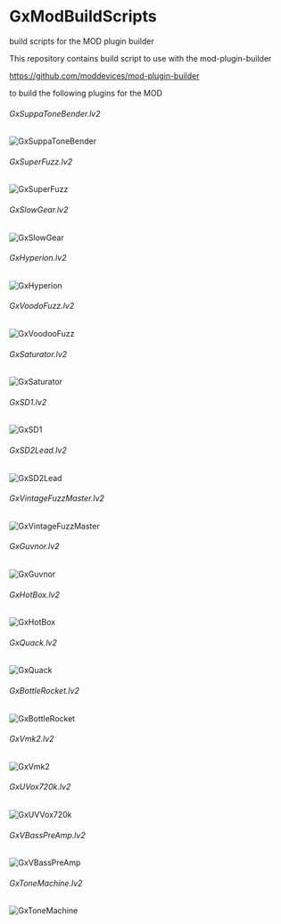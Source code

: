 # GxModBuildScripts
build scripts for the MOD plugin builder

This repository contains build script to use with the mod-plugin-builder 

https://github.com/moddevices/mod-plugin-builder

to build the following plugins for the MOD

###### GxSuppaToneBender.lv2
![GxSuppaToneBender](https://raw.githubusercontent.com/brummer10/GxSuppaToneBender.lv2/master/MOD/modgui/screenshot-gxsuppatonebender.png)
###### GxSuperFuzz.lv2
![GxSuperFuzz](https://raw.githubusercontent.com/brummer10/GxSuperFuzz.lv2/master/MOD/modgui/screenshot-gxsuperfuzz.png)
###### GxSlowGear.lv2
![GxSlowGear](https://raw.githubusercontent.com/brummer10/GxSlowGear.lv2/master/MOD/modgui/screenshot-gxslowgear.png)
###### GxHyperion.lv2
![GxHyperion](https://raw.githubusercontent.com/brummer10/GxHyperion.lv2/master/MOD/modgui/screenshot-gxhyperion.png)
###### GxVoodoFuzz.lv2
![GxVoodooFuzz](https://raw.githubusercontent.com/brummer10/GxVoodoFuzz.lv2/master/MOD/modgui/screenshot-gxvoodoofuzz.png)
###### GxSaturator.lv2
![GxSaturator](https://raw.githubusercontent.com/brummer10/GxSaturator.lv2/master/MOD/modgui/screenshot-gxsaturator.png)
###### GxSD1.lv2
![GxSD1](https://raw.githubusercontent.com/brummer10/GxSD1.lv2/master/MOD/modgui/screenshot-gxsd1.png)
###### GxSD2Lead.lv2
![GxSD2Lead](https://raw.githubusercontent.com/brummer10/GxSD2Lead.lv2/master/MOD/modgui/screenshot-gxsd2lead.png)
###### GxVintageFuzzMaster.lv2
![GxVintageFuzzMaster](https://raw.githubusercontent.com/brummer10/GxVintageFuzzMaster.lv2/master/MOD/modgui/screenshot-gxvintagefuzzmaster.png)
###### GxGuvnor.lv2
![GxGuvnor](https://raw.githubusercontent.com/brummer10/GxGuvnor.lv2/master/MOD/modgui/screenshot-gxguvnor.png)
###### GxHotBox.lv2
![GxHotBox](https://raw.githubusercontent.com/brummer10/GxHotBox.lv2/master/MOD/modgui/screenshot-gxhotbox.png)
###### GxQuack.lv2
![GxQuack](https://raw.githubusercontent.com/brummer10/GxQuack.lv2/master/MOD/modgui/screenshot-gxquack.png)
###### GxBottleRocket.lv2
![GxBottleRocket](https://raw.githubusercontent.com/brummer10/GxBottleRocket.lv2/master/MOD/modgui/screenshot-gxbottlerocket.png)
###### GxVmk2.lv2
![GxVmk2](https://raw.githubusercontent.com/brummer10/GxVmk2.lv2/master/MOD/modgui/screenshot-gxvmk2.png)
###### GxUVox720k.lv2
![GxUVVox720k](https://raw.githubusercontent.com/brummer10/GxUVox720k.lv2/master/MOD/modgui/screenshot-gxuvox.png)
###### GxVBassPreAmp.lv2
![GxVBassPreAmp](https://raw.githubusercontent.com/brummer10/GxVBassPreAmp.lv2/master/MOD/modgui/screenshot-gxvbasspreamp.png)
###### GxToneMachine.lv2
![GxToneMachine](https://raw.githubusercontent.com/brummer10/GxToneMachine.lv2/master/MOD/modgui/screenshot-gxtonemachine.png)
